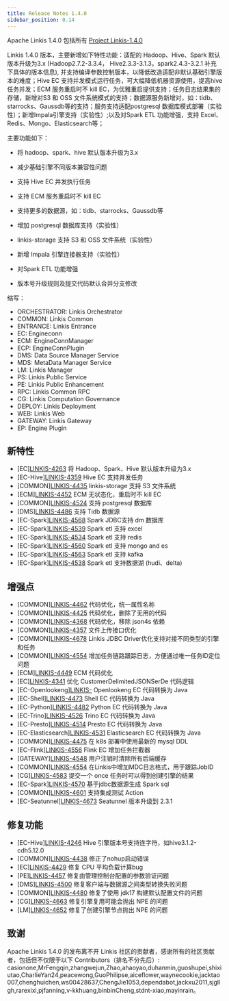 ```yaml
---
title: Release Notes 1.4.0
sidebar_position: 0.14
---
```


Apache Linkis 1.4.0 包括所有 [Project Linkis-1.4.0](https://github.com/apache/linkis/projects/26)

Linkis 1.4.0 版本，主要新增如下特性功能：适配的 Hadoop、Hive、Spark 默认版本升级为3.x (Hadoop2.7.2-3.3.4， Hive2.3.3-3.1.3，spark2.4.3-3.2.1 补充下具体的版本信息), 并支持编译参数控制版本，以降低改造适配非默认基础引擎版本的难度；Hive EC 支持并发模式运行任务，可大幅降低机器资源使用，提高hive任务并发；ECM 服务重启时不 kill EC，为优雅重启提供支持；任务日志结果集的存储，新增对S3 和 OSS 文件系统模式的支持；数据源服务新增对，如：tidb、starrocks、Gaussdb等的支持；服务支持适配postgresql 数据库模式部署（实验性）；新增Impala引擎支持（实验性）;以及对Spark ETL 功能增强，支持 Excel、Redis、Mongo、Elasticsearch等；


主要功能如下：

- 将 hadoop、spark、hive 默认版本升级为3.x
- 减少基础引擎不同版本兼容性问题
- 支持 Hive EC 并发执行任务
- 支持 ECM 服务重启时不 kill EC

- 支持更多的数据源，如：tidb、starrocks、Gaussdb等
- 增加 postgresql 数据库支持（实验性）
- linkis-storage 支持 S3 和 OSS 文件系统（实验性）
- 新增 Impala 引擎连接器支持（实验性）
- 对Spark ETL 功能增强
- 版本号升级规则及提交代码默认合并分支修改

缩写：
- ORCHESTRATOR: Linkis Orchestrator
- COMMON: Linkis Common
- ENTRANCE: Linkis Entrance
- EC: Engineconn
- ECM: EngineConnManager
- ECP: EngineConnPlugin
- DMS: Data Source Manager Service
- MDS: MetaData Manager Service
- LM: Linkis Manager
- PS: Linkis Public Service
- PE: Linkis Public Enhancement
- RPC: Linkis Common RPC
- CG: Linkis Computation Governance
- DEPLOY: Linkis Deployment
- WEB: Linkis Web
- GATEWAY: Linkis Gateway
- EP: Engine Plugin


## 新特性
- \[EC][LINKIS-4263](https://github.com/apache/linkis/pull/4263) 将 Hadoop、Spark、Hive 默认版本升级为3.x
- \[EC-Hive][LINKIS-4359](https://github.com/apache/linkis/pull/4359)  Hive EC 支持并发任务
- \[COMMON][LINKIS-4435](https://github.com/apache/linkis/pull/4435)  linkis-storage 支持 S3 文件系统
- \[ECM][LINKIS-4452](https://github.com/apache/linkis/pull/4452) ECM 无状态化，重启时不 kill EC
- \[COMMON][LINKIS-4524](https://github.com/apache/linkis/pull/4524) 支持 postgresql 数据库
- \[DMS][LINKIS-4486](https://github.com/apache/linkis/pull/4486) 支持 Tidb 数据源 
- \[EC-Spark][LINKIS-4568](https://github.com/apache/linkis/pull/4568) Spark JDBC支持 dm 数据库
- \[EC-Spark][LINKIS-4539](https://github.com/apache/linkis/pull/4539) Spark etl 支持 excel
- \[EC-Spark][LINKIS-4534](https://github.com/apache/linkis/pull/4534) Spark etl 支持 redis
- \[EC-Spark][LINKIS-4560](https://github.com/apache/linkis/pull/4560) Spark etl 支持 mongo and es
- \[EC-Spark][LINKIS-4563](https://github.com/apache/linkis/pull/4563) Spark etl 支持 kafka
- \[EC-Spark][LINKIS-4538](https://github.com/apache/linkis/pull/4538) Spark etl 支持数据湖 (hudi、delta)


## 增强点
- \[COMMON][LINKIS-4462](https://github.com/apache/linkis/pull/4462) 代码优化，统一属性名称
- \[COMMON][LINKIS-4425](https://github.com/apache/linkis/pull/4425) 代码优化，删除了无用的代码
- \[COMMON][LINKIS-4368](https://github.com/apache/linkis/pull/4368) 代码优化，移除 json4s 依赖
- \[COMMON][LINKIS-4357](https://github.com/apache/linkis/pull/4357) 文件上传接口优化
- \[COMMON][LINKIS-4678](https://github.com/apache/linkis/pull/4678) Linkis JDBC Driver优化支持对接不同类型的引擎和任务
- \[COMMON][LINKIS-4554](https://github.com/apache/linkis/pull/4554) 增加任务链路跟踪日志，方便通过唯一任务ID定位问题
- \[ECM][LINKIS-4449](https://github.com/apache/linkis/pull/4449) ECM 代码优化
- \[EC][LINKIS-4341](https://github.com/apache/linkis/pull/4341) 优化 CustomerDelimitedJSONSerDe 代码逻辑
- \[EC-Openlookeng][LINKIS-](https://github.com/apache/linkis/pull/4474) Openlookeng EC 代码转换为 Java
- \[EC-Shell][LINKIS-4473](https://github.com/apache/linkis/pull/4473) Shell EC 代码转换为 Java
- \[EC-Python][LINKIS-4482](https://github.com/apache/linkis/pull/4482) Python EC 代码转换为 Java
- \[EC-Trino][LINKIS-4526](https://github.com/apache/linkis/pull/4526) Trino EC 代码转换为 Java
- \[EC-Presto][LINKIS-4514](https://github.com/apache/linkis/pull/4514) Presto EC 代码转换为 Java
- \[EC-Elasticsearch][LINKIS-4531](https://github.com/apache/linkis/pull/4531) Elasticsearch EC 代码转换为 Java
- \[COMMON][LINKIS-4475](https://github.com/apache/linkis/pull/4475) 在 k8s 部署中使用最新的 mysql DDL
- \[EC-Flink][LINKIS-4556](https://github.com/apache/linkis/pull/4556) Flink EC 增加任务拦截器
- \[GATEWAY][LINKIS-4548](https://github.com/apache/linkis/pull/4548) 用户注销时清除所有后端缓存
- \[COMMON][LINKIS-4554](https://github.com/apache/linkis/pull/4554) 在Linkis中增加MDC日志格式，用于跟踪JobID
- \[CG][LINKIS-4583](https://github.com/apache/linkis/pull/4583) 提交一个 once 任务时可以得到创建引擎的结果
- \[EC-Spark][LINKIS-4570](https://github.com/apache/linkis/pull/4570) 基于jdbc数据源生成 Spark sql
- \[COMMON][LINKIS-4601](https://github.com/apache/linkis/pull/4601) 支持集成测试 Action
- \[EC-Seatunnel][LINKIS-4673](https://github.com/apache/linkis/pull/4673) Seatunnel 版本升级到 2.3.1


## 修复功能
- \[EC-Hive][LINKIS-4246](https://github.com/apache/linkis/pull/4246)  Hive 引擎版本号支持连字符，如hive3.1.2-cdh5.12.0
- \[COMMON][LINKIS-4438](https://github.com/apache/linkis/pull/4438) 修正了nohup启动错误
- \[EC][LINKIS-4429](https://github.com/apache/linkis/pull/4429) 修复 CPU 平均负载计算bug
- \[PE][LINKIS-4457](https://github.com/apache/linkis/pull/4457) 修复由管理控制台配置的参数验证问题
- \[DMS][LINKIS-4500](https://github.com/apache/linkis/pull/4500) 修复客户端与数据源之间类型转换失败问题
- \[COMMON][LINKIS-4480](https://github.com/apache/linkis/pull/4480) 修复了使用 jdk17 构建默认配置文件的问题
- \[CG][LINKIS-4663](https://github.com/apache/linkis/pull/4663) 修复引擎复用可能会抛出 NPE 的问题
- \[LM][LINKIS-4652](https://github.com/apache/linkis/pull/4652) 修复了创建引擎节点抛出 NPE 的问题


## 致谢
Apache Linkis 1.4.0 的发布离不开 Linkis 社区的贡献者，感谢所有的社区贡献者，包括但不仅限于以下 Contributors（排名不分先后）:
casionone,MrFengqin,zhangwejun,Zhao,ahaoyao,duhanmin,guoshupei,shixiutao,CharlieYan24,peacewong,GuoPhilipse,aiceflower,waynecookie,jacktao007,chenghuichen,ws00428637,ChengJie1053,dependabot,jackxu2011,sjgllgh,rarexixi,pjfanning,v-kkhuang,binbinCheng,stdnt-xiao,mayinrain。